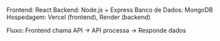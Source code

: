 Frontend: React
Backend: Node.js + Express
Banco de Dados: MongoDB
Hospedagem: Vercel (frontend), Render (backend)

Fluxo:
Frontend chama API → API processa → Responde dados